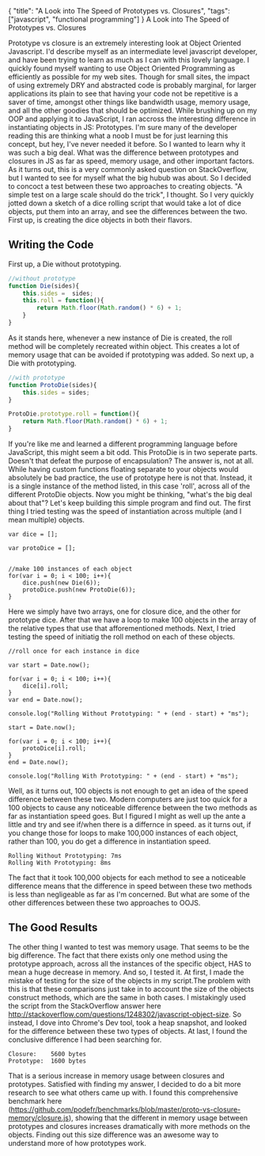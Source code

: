 <meta>
    {
        "title": "A Look into The Speed of Prototypes vs. Closures",
        "tags": ["javascript", "functional programming"]
    }
</meta

# A Look into The Speed of Prototypes vs. Closures


Prototype vs closure is an extremely interesting look at Object Oriented Javascript. I'd describe myself as an intermediate level javascript developer, and have been trying to learn as much as I can with this lovely language. I quickly found myself wanting to use Object Oriented Programming as efficiently as possible for my web sites. Though for small sites, the impact of using extremely DRY and abstracted code is probably marginal, for larger applications its plain to see that having your code not be repetitive is a saver of time, amongst other things like bandwidth usage, memory usage, and all the other goodies that should be optimized. While brushing up on my OOP and applying it to JavaScript, I ran accross the interesting difference in instantiating objects in JS: Prototypes. I'm sure many of the developer reading this are thinking what a noob I must be for just learning this concept, but hey, I've never needed it before. So I wanted to learn why it was such a big deal. What was the difference between prototypes and closures in JS as far as speed, memory usage, and other important factors. As it turns out, this is a very commonly asked question on StackOverflow, but I wanted to see for myself what the big hubub was about. So I decided to concoct a test between these two approaches to creating objects. "A simple test on a large scale should do the trick", I thought. So I very quickly jotted down a sketch of a dice rolling script that would take a lot of dice objects, put them into an array, and see the differences between the two. First up, is creating the dice objects in both their flavors.

## Writing the Code

First up, a Die without prototyping.
```javascript
//without prototype
function Die(sides){
    this.sides =  sides;
    this.roll = function(){
        return Math.floor(Math.random() * 6) + 1;
    }
}
```

As it stands here, whenever a new instance of Die is created, the roll method will be completely recreated within object. This creates a lot of memory usage that can be avoided if prototyping was added. So next up, a Die with prototyping.
```javascript
//with prototype
function ProtoDie(sides){
    this.sides = sides;
}

ProtoDie.prototype.roll = function(){
    return Math.floor(Math.random() * 6) + 1;
}
```

If you're like me and learned a different programming language before JavaScript, this might seem a bit odd. This ProtoDie is in two seperate parts. Doesn't that defeat the purpose of encapsulation? The answer is, not at all. While having custom functions floating separate to your objects would absolutely be bad practice, the use of prototype here is not that. Instead, it is a single instance of the method listed, in this case 'roll', across all of the different ProtoDie objects. Now you might be thinking, "what's the big deal about that"? Let's keep building this simple program and find out. The first thing I tried testing was the speed of instantiation across multiple (and I mean multiple) objects.

	var dice = [];

	var protoDice = [];


	//make 100 instances of each object
	for(var i = 0; i < 100; i++){
		dice.push(new Die(6));
		protoDice.push(new ProtoDie(6));
	}

Here we simply have two arrays, one for closure dice, and the other for prototype dice. After that we have a loop to make 100 objects in the array of the relative types that use that afforementioned methods. Next, I tried testing the speed of initiatig the roll method on each of these objects.

	//roll once for each instance in dice

	var start = Date.now();

	for(var i = 0; i < 100; i++){
		dice[i].roll;
	}
	var end = Date.now();

	console.log("Rolling Without Prototyping: " + (end - start) + "ms");

	start = Date.now();

	for(var i = 0; i < 100; i++){
		protoDice[i].roll;
	}
	end = Date.now();

	console.log("Rolling With Prototyping: " + (end - start) + "ms");

Well, as it turns out, 100 objects is not enough to get an idea of the speed difference between these two. Modern computers are just too quick for a 100 objects to cause any noticeable difference between the two methods as far as instantiation speed goes. But I figured I might as well up the ante a little and try and see if/when there is a differnce in speed. as it turns out, if you change those for loops to make 100,000 instances of each object, rather than 100, you do get a difference in instantiation speed.

	Rolling Without Prototyping: 7ms
	Rolling With Prototyping: 8ms


The fact that it took 100,000 objects for each method to see a noticeable difference means that the difference in speed between these two methods is less than negligeable as far as I'm concerned. But what are some of the other differences between these two approaches to OOJS.

## The Good Results

The other thing I wanted to test was memory usage. That seems to be the big difference. The fact that there exists only one method using the prototype approach, across all the instances of the specific object, HAS to mean a huge decrease in memory. And so, I tested it. At first, I made the mistake of testing for the size of the objects in my script.The problem with this is that these comparisons just take in to account the size of the objects construct methods, which are the same in both cases. I mistakingly used the script from the StackOverflow answer here http://stackoverflow.com/questions/1248302/javascript-object-size.
So instead, I dove into Chrome's Dev tool, took a heap snapshot, and looked for the difference between these two types of objects. At last, I found the conclusive difference I had been searching for.


	Closure: 	5600 bytes
	Prototype: 	1600 bytes

That is a serious increase in memory usage between closures and prototypes. Satisfied with finding my answer, I decided to do a bit more research to see what others came up with. I found this comprehensive benchmark here (https://github.com/podefr/benchmarks/blob/master/proto-vs-closure-memory/closure.js), showing that the different in memory usage between prototypes and closures increases dramatically with more methods on the objects. Finding out this size difference was an awesome way to understand more of how prototypes work.
